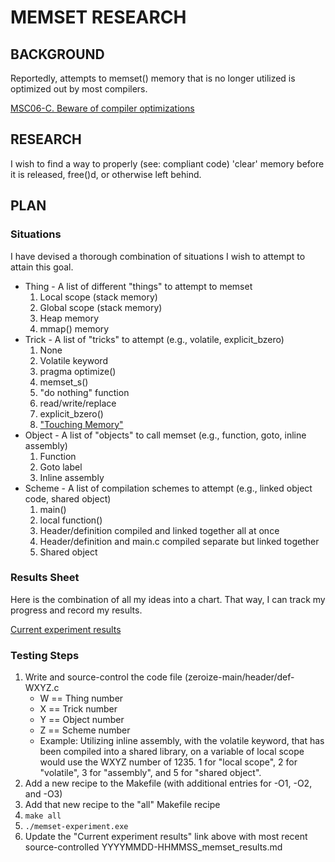 # MEMSET RESEARCH

## BACKGROUND

Reportedly, attempts to memset() memory that is no longer utilized is optimized out by most compilers.

[MSC06-C. Beware of compiler optimizations](https://wiki.sei.cmu.edu/confluence/display/c/MSC06-C.+Beware+of+compiler+optimizations)

## RESEARCH

I wish to find a way to properly (see: compliant code) 'clear' memory before it is released, free()d, or otherwise left behind.

## PLAN

### Situations

I have devised a thorough combination of situations I wish to attempt to attain this goal.  
- Thing - A list of different "things" to attempt to memset
	1. Local scope (stack memory)
	2. Global scope (stack memory)
	3. Heap memory
	4. mmap() memory
- Trick - A list of "tricks" to attempt (e.g., volatile, explicit_bzero)
	1. None
	2. Volatile keyword
	3. pragma optimize()
	4. memset_s()
	5. "do nothing" function
	6. read/write/replace
	7. explicit_bzero()
	8. ["Touching Memory"](https://wiki.sei.cmu.edu/confluence/display/c/MSC06-C.+Beware+of+compiler+optimizations)
- Object - A list of "objects" to call memset (e.g., function, goto, inline assembly)
	1. Function
	2. Goto label
	3. Inline assembly
- Scheme - A list of compilation schemes to attempt (e.g., linked object code, shared object)
	1. main()
	2. local function()
	3. Header/definition compiled and linked together all at once
	4. Header/definition and main.c compiled separate but linked together
	5. Shared object
	
### Results Sheet
	
Here is the combination of all my ideas into a chart.  That way, I can track my progress and record my results.

[Current experiment results](https://github.com/hark130/Latissimus_Dorsi/blob/memset/3-Internals/memset/20180611-174952_memset_results.md)

### Testing Steps

1. Write and source-control the code file (zeroize-main/header/def-WXYZ.c
	- W == Thing number
	- X == Trick number
	- Y == Object number
	- Z == Scheme number
	- Example: Utilizing inline assembly, with the volatile keyword, that has been compiled into a shared library, on a variable of local scope would use the WXYZ number of 1235.  1 for "local scope", 2 for "volatile", 3 for "assembly", and 5 for "shared object".
2. Add a new recipe to the Makefile (with additional entries for -O1, -O2, and -O3)
3. Add that new recipe to the "all" Makefile recipe
4. ```make all```
5. ```./memset-experiment.exe```
6. Update the "Current experiment results" link above with most recent source-controlled YYYYMMDD-HHMMSS_memset_results.md
